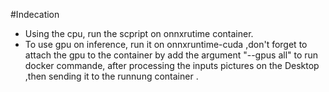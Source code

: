 #Indecation

- Using the cpu, run the scpript on onnxrutime container. 
- To use gpu on inference, run it on onnxruntime-cuda ,don't forget to attach the gpu to the container by add the argument "--gpus all" to run docker commande, after processing the inputs pictures on the Desktop ,then sending it to the runnung container .
